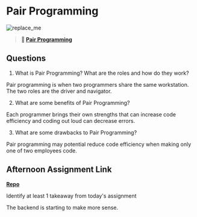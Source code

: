 # Pair Programming

![replace_me](https://codeworks.blob.core.windows.net/public/assets/img/illustrations/placeholder.svg)

> **📖 [Pair Programming](https://codeworksacademy.com/fs-student-guide/resources/wk7/01-Pair-Programming)**

## Questions

1. What is Pair Programming? What are the roles and how do they work?

Pair programming is when two programmers share the same workstation. The two roles are the driver and navigator.

2. What are some benefits of Pair Programming?

Each programmer brings their own strengths that can increase code efficiency and coding out loud can decrease errors.

3. What are some drawbacks to Pair Programming?

Pair programming may potential reduce code efficiency when making only one of two employees code.

## Afternoon Assignment Link

**[Repo](https://github.com/jon-cron/<ASSIGNMENT_REPO>)**

Identify at least 1 takeaway from today's assignment

The backend is starting to make more sense.
